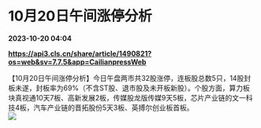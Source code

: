 # 10月20日午间涨停分析

**2023-10-20 04:04**

**https://api3.cls.cn/share/article/1490821?os=web&sv=7.7.5&app=CailianpressWeb**

【10月20日午间涨停分析】今日午盘两市共32股涨停，连板股总数5只，14股封板未遂，封板率为69%（不含ST股、退市股及未开板新股）。个股方面，算力板块真视通10天7板、高新发展2板，传媒股龙版传媒9天5板，芯片产业链的文一科技4板，汽车产业链的晋拓股份5天3板、英搏尔创业板首板。  
![](https://img.cls.cn/images/20231020/i0TP0a9BU8.png)